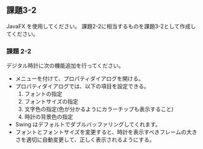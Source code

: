 ## 課題3-2

JavaFX を使用してください。
課題2-2に相当するものを課題3-2として作成してください。

### 課題 2-2

デジタル時計に次の機能追加を行ってください。

* メニューを付けて、プロパティダイアログを開ける。
* プロパティダイアログでは、以下の項目を設定できる。
  1. フォントの指定
  1. フォントサイズの指定
  1. 文字色の指定(色が分かるようにカラーチップも表示すること)
  1. 時計の背景色の指定
* Swing はデフォルトでダブルバッファリングしてくれます。
* フォントとフォントサイズを変更すると、時計を表示すべきフレームの大きさを適切に自動変更して、正しく表示されるようにする。

